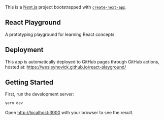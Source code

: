 This is a [Next.js](https://nextjs.org/) project bootstrapped with [`create-next-app`](https://github.com/vercel/next.js/tree/canary/packages/create-next-app).

## React Playground

A prototyping playground for learning React concepts.

## Deployment

This app is automatically deployed to GitHub pages through GitHub actions, hosted at: https://wesleyhovick.github.io/react-playground/

## Getting Started

First, run the development server:

```bash
yarn dev
```

Open [http://localhost:3000](http://localhost:3000) with your browser to see the result.

